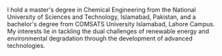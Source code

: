 I hold a master's degree in Chemical Engineering from the National University of Sciences and Technology, Islamabad, Pakistan, and a bachelor's degree from COMSATS University Islamabad, Lahore Campus. My interests lie in tackling the dual challenges of renewable energy and environmental degradation through the development of advanced technologies.



<!---
Rafiq-Khosa/Rafiq-Khosa is a ✨ special ✨ repository because its `README.md` (this file) appears on your GitHub profile.
You can click the Preview link to take a look at your changes.
--->
